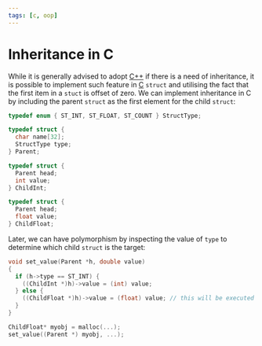 ```yaml
---
tags: [c, oop]
---
```


# Inheritance in C

While it is generally advised to adopt [C++](202302190651.md) if there is a need
of inheritance, it is possible to implement such feature in [C](202302190647.md)
`struct` and utilising the fact that the first item in a `stuct` is offset of
zero. We can implement inheritance in C by including the parent `struct` as the
first element for the child `struct`:

```c
typedef enum { ST_INT, ST_FLOAT, ST_COUNT } StructType;

typedef struct {
  char name[32];
  StructType type;
} Parent;

typedef struct {
  Parent head;
  int value;
} ChildInt;

typedef struct {
  Parent head;
  float value;
} ChildFloat;
```

Later, we can have polymorphism by inspecting the value of `type` to determine
which child `struct` is the target:

```c
void set_value(Parent *h, double value)
{
  if (h->type == ST_INT) {
    ((ChildInt *)h)->value = (int) value;
  } else {
    ((ChildFloat *)h)->value = (float) value; // this will be executed
  }
}

ChildFloat* myobj = malloc(...);
set_value((Parent *) myobj, ...);
```

